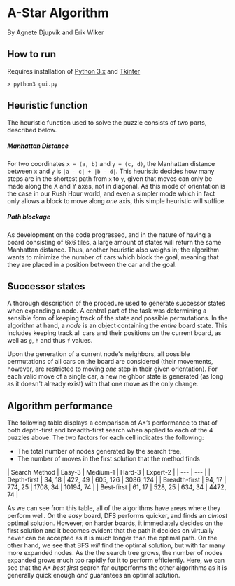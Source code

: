 # A-Star Algorithm
By Agnete Djupvik and Erik Wiker

## How to run
Requires installation of [Python 3.x](https://www.python.org/download/releases/3.0/) and [Tkinter](http://www.tkdocs.com/tutorial/install.html)
```
> python3 gui.py
```

## Heuristic function
The heuristic function used to solve the puzzle consists of two parts, described below.

##### Manhattan Distance
For two coordinates ```x = (a, b)``` and ```y = (c, d)```, the Manhattan distance between ```x``` and ```y``` is ```|a - c| + |b - d|```. This heuristic decides how many steps are in the shortest path from ```x``` to ```y```, given that moves can only be made along the X and Y axes, not in diagonal.
As this mode of orientation is the case in our Rush Hour world, and even a simpler mode which in fact only allows a block to move along _one_ axis, this simple heuristic will suffice.

##### Path blockage
As development on the code progressed, and in the nature of having a board consisting of 6x6 tiles, a large amount of states will return the same Manhattan distance. Thus, another heuristic also weighs in; the algorithm wants to minimize the number of cars which block the goal, meaning that they are placed in a position between the car and the goal.

## Successor states
A thorough description of the procedure used to generate successor states when expanding a node.
A central part of the task was determining a sensible form of keeping track of the state and possible permutations. In the algorithm at hand, a _node_ is an object containing the _entire_ board state. This includes keeping track all cars and their positions on the current board, as well as ```g```, ```h``` and thus ```f``` values.

Upon the generation of a current node's neighbors, all possible permutations of all cars on the board are considered (their movements, however, are restricted to moving _one_ step in their given orientation). For each valid move of a single car, a new neighbor state is generated (as long as it doesn't already exist) with that one move as the only change.

## Algorithm performance
The following table displays a comparison of A*’s performance to that of both depth-first and breadth-first search when applied to each of the 4 puzzles above.
The two factors for each cell indicates the following:
- The total number of nodes generated by the search tree,
- The number of moves in the first solution that the method finds

| Search Method | Easy-3 | Medium-1 | Hard-3 | Expert-2 |
| --- | --- |
| Depth-first | 34, 18 | 422, 49 | 605, 126 | 3086, 124 |
| Breadth-first | 94, 17 | 774, 25 | 1708, 34 | 10194, 74 |
| Best-first | 61, 17 | 528, 25 | 634, 34 | 4472, 74 |

As we can see from this table, all of the algorithms have areas where they perform well.
On the _easy_ board, DFS performs quicker, and finds an _almost_ optimal solution. However, on harder boards, it immediately decides on the first solution and it becomes evident that the path it decides on virtually never can be accepted as it is much longer than the optimal path.
On the other hand, we see that BFS _will_ find the optimal solution, but with far many more expanded nodes. As the the search tree grows, the number of nodes expanded grows much too rapidly for it to perform efficiently. Here, we can see that the A* _best first_ search far outperforms the other algorithms as it is generally quick enough _and_ guarantees an optimal solution.
